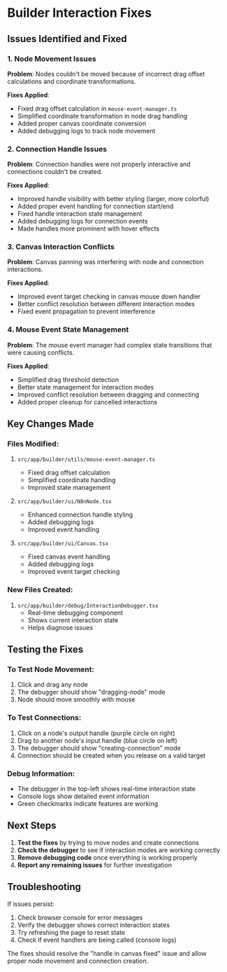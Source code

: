 # Builder Interaction Fixes

## Issues Identified and Fixed

### 1. Node Movement Issues
**Problem**: Nodes couldn't be moved because of incorrect drag offset calculations and coordinate transformations.

**Fixes Applied**:
- Fixed drag offset calculation in `mouse-event-manager.ts`
- Simplified coordinate transformation in node drag handling
- Added proper canvas coordinate conversion
- Added debugging logs to track node movement

### 2. Connection Handle Issues  
**Problem**: Connection handles were not properly interactive and connections couldn't be created.

**Fixes Applied**:
- Improved handle visibility with better styling (larger, more colorful)
- Added proper event handling for connection start/end
- Fixed handle interaction state management
- Added debugging logs for connection events
- Made handles more prominent with hover effects

### 3. Canvas Interaction Conflicts
**Problem**: Canvas panning was interfering with node and connection interactions.

**Fixes Applied**:
- Improved event target checking in canvas mouse down handler
- Better conflict resolution between different interaction modes
- Fixed event propagation to prevent interference

### 4. Mouse Event State Management
**Problem**: The mouse event manager had complex state transitions that were causing conflicts.

**Fixes Applied**:
- Simplified drag threshold detection
- Better state management for interaction modes
- Improved conflict resolution between dragging and connecting
- Added proper cleanup for cancelled interactions

## Key Changes Made

### Files Modified:
1. `src/app/builder/utils/mouse-event-manager.ts`
   - Fixed drag offset calculation
   - Simplified coordinate handling
   - Improved state management

2. `src/app/builder/ui/N8nNode.tsx`
   - Enhanced connection handle styling
   - Added debugging logs
   - Improved event handling

3. `src/app/builder/ui/Canvas.tsx`
   - Fixed canvas event handling
   - Added debugging logs
   - Improved event target checking

### New Files Created:
1. `src/app/builder/debug/InteractionDebugger.tsx`
   - Real-time debugging component
   - Shows current interaction state
   - Helps diagnose issues

## Testing the Fixes

### To Test Node Movement:
1. Click and drag any node
2. The debugger should show "dragging-node" mode
3. Node should move smoothly with mouse

### To Test Connections:
1. Click on a node's output handle (purple circle on right)
2. Drag to another node's input handle (blue circle on left)
3. The debugger should show "creating-connection" mode
4. Connection should be created when you release on a valid target

### Debug Information:
- The debugger in the top-left shows real-time interaction state
- Console logs show detailed event information
- Green checkmarks indicate features are working

## Next Steps

1. **Test the fixes** by trying to move nodes and create connections
2. **Check the debugger** to see if interaction modes are working correctly
3. **Remove debugging code** once everything is working properly
4. **Report any remaining issues** for further investigation

## Troubleshooting

If issues persist:
1. Check browser console for error messages
2. Verify the debugger shows correct interaction states
3. Try refreshing the page to reset state
4. Check if event handlers are being called (console logs)

The fixes should resolve the "handle in canvas fixed" issue and allow proper node movement and connection creation.